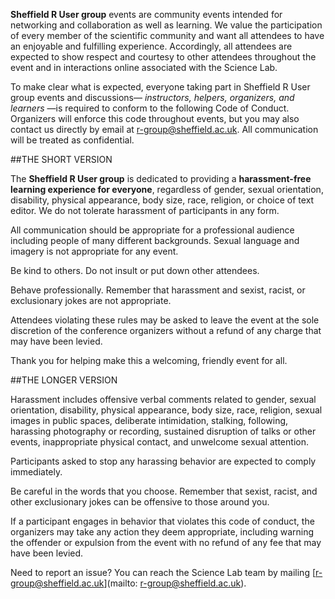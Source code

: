 **Sheffield R User group** events are community events intended for networking and collaboration as well as learning. We value the participation of every member of the scientific community and want all attendees to have an enjoyable and fulfilling experience. Accordingly, all attendees are expected to show respect and courtesy to other attendees throughout the event and in interactions online associated with the Science Lab.

To make clear what is expected, everyone taking part in Sheffield R User group events and discussions— *instructors, helpers, organizers, and learners* —is required to conform to the following Code of Conduct. Organizers will enforce this code throughout events, but you may also contact us directly by email at <r-group@sheffield.ac.uk>. All communication will be treated as confidential.

##THE SHORT VERSION

The **Sheffield R User group** is dedicated to providing a **harassment-free learning experience for everyone**, regardless of gender, sexual orientation, disability, physical appearance, body size, race, religion, or choice of text editor. We do not tolerate harassment of participants in any form. 

All communication should be appropriate for a professional audience including people of many different backgrounds. Sexual language and imagery is not appropriate for any event.

Be kind to others. Do not insult or put down other attendees.

Behave professionally. Remember that harassment and sexist, racist, or exclusionary jokes are not appropriate.

Attendees violating these rules may be asked to leave the event at the sole discretion of the conference organizers without a refund of any charge that may have been levied.

Thank you for helping make this a welcoming, friendly event for all.

##THE LONGER VERSION

Harassment includes offensive verbal comments related to gender, sexual orientation, disability, physical appearance, body size, race, religion, sexual images in public spaces, deliberate intimidation, stalking, following, harassing photography or recording, sustained disruption of talks or other events, inappropriate physical contact, and unwelcome sexual attention.

Participants asked to stop any harassing behavior are expected to comply immediately.

Be careful in the words that you choose. Remember that sexist, racist, and other exclusionary jokes can be offensive to those around you.

If a participant engages in behavior that violates this code of conduct, the organizers may take any action they deem appropriate, including warning the offender or expulsion from the event with no refund of any fee that may have been levied.

Need to report an issue? You can reach the Science Lab team by mailing [r-group@sheffield.ac.uk](mailto: r-group@sheffield.ac.uk). 
